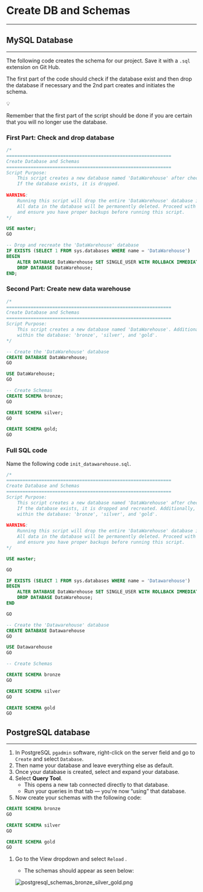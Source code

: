 # Create DB and Schemas
---
## MySQL Database
---

The following code creates the schema for our project. Save it with a `.sql` extension on Git Hub. 

The first part of the code should check if the database exist and then drop the database if necessary and the 2nd part creates and initiates the schema. 

<aside>
💡

Remember that the first part of the script should be done if you are certain that you will no longer use the database. 

</aside>

### First Part: Check and drop database

```sql
/*
=============================================================
Create Database and Schemas
=============================================================
Script Purpose:
    This script creates a new database named 'DataWarehouse' after checking if it already exists. 
    If the database exists, it is dropped. 
	
WARNING:
    Running this script will drop the entire 'DataWarehouse' database if it exists. 
    All data in the database will be permanently deleted. Proceed with caution 
    and ensure you have proper backups before running this script.
*/

USE master;
GO

-- Drop and recreate the 'DataWarehouse' database
IF EXISTS (SELECT 1 FROM sys.databases WHERE name = 'DataWarehouse')
BEGIN
    ALTER DATABASE DataWarehouse SET SINGLE_USER WITH ROLLBACK IMMEDIATE;
    DROP DATABASE DataWarehouse;
END;
```

### Second Part: Create new data warehouse

```sql
/*
=============================================================
Create Database and Schemas
=============================================================
Script Purpose:
    This script creates a new database named 'DataWarehouse'. Additionally, the script sets up three schemas 
    within the database: 'bronze', 'silver', and 'gold'.
*/

-- Create the 'DataWarehouse' database
CREATE DATABASE DataWarehouse;
GO

USE DataWarehouse;
GO

-- Create Schemas
CREATE SCHEMA bronze;
GO

CREATE SCHEMA silver;
GO

CREATE SCHEMA gold;
GO
```

### Full SQL code

Name the following code `init_datawarehouse.sql`. 

```sql
/*
=============================================================
Create Database and Schemas
=============================================================
Script Purpose:
    This script creates a new database named 'DataWarehouse' after checking if it already exists. 
    If the database exists, it is dropped and recreated. Additionally, the script sets up three schemas 
    within the database: 'bronze', 'silver', and 'gold'.
	
WARNING:
    Running this script will drop the entire 'DataWarehouse' database if it exists. 
    All data in the database will be permanently deleted. Proceed with caution 
    and ensure you have proper backups before running this script.
*/

USE master; 

GO

IF EXISTS (SELECT 1 FROM sys.databases WHERE name = 'Datawarehouse')
BEGIN
    ALTER DATABASE DataWarehouse SET SINGLE_USER WITH ROLLBACK IMMEDIATE;
    DROP DATABASE DataWarehouse;
END

GO

-- Create the 'Datawarehouse' database
CREATE DATABASE Datawarehouse
GO

USE Datawarehouse
GO

-- Create Schemas

CREATE SCHEMA bronze
GO

CREATE SCHEMA silver
GO

CREATE SCHEMA gold
GO

```

## PostgreSQL database
---
1. In PostgreSQL `pgadmin` software, right-click on the server field and go to `Create` and select `Database`. 
2. Then name your database and leave everything else as default. 
3. Once your database is created, select and expand your database. 
4. Select **Query Tool**.
    - This opens a new tab connected directly to that database.
    - Run your queries in that tab — you're now “using” that database.
5. Now create your schemas with the following code: 

```sql
CREATE SCHEMA bronze
GO

CREATE SCHEMA silver
GO

CREATE SCHEMA gold
GO
```

1. Go to the View dropdown and select `Reload` . 
    - The schemas should appear as seen below:
    
    ![postgresql_schemas_bronze_silver_gold.png](docs/attachment:9a3fd042-4bc4-4060-88b1-79e591baebca:postgresql_schemas_bronze_silver_gold.png)
